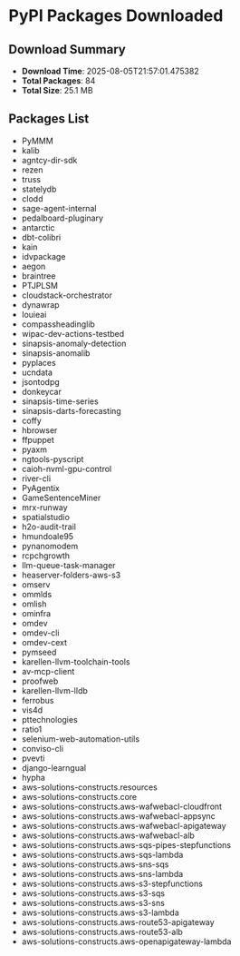 # PyPI Packages Downloaded

## Download Summary
- **Download Time**: 2025-08-05T21:57:01.475382
- **Total Packages**: 84
- **Total Size**: 25.1 MB

## Packages List
- PyMMM
- kalib
- agntcy-dir-sdk
- rezen
- truss
- statelydb
- clodd
- sage-agent-internal
- pedalboard-pluginary
- antarctic
- dbt-colibri
- kain
- idvpackage
- aegon
- braintree
- PTJPLSM
- cloudstack-orchestrator
- dynawrap
- louieai
- compassheadinglib
- wipac-dev-actions-testbed
- sinapsis-anomaly-detection
- sinapsis-anomalib
- pyplaces
- ucndata
- jsontodpg
- donkeycar
- sinapsis-time-series
- sinapsis-darts-forecasting
- coffy
- hbrowser
- ffpuppet
- pyaxm
- ngtools-pyscript
- caioh-nvml-gpu-control
- river-cli
- PyAgentix
- GameSentenceMiner
- mrx-runway
- spatialstudio
- h2o-audit-trail
- hmundoale95
- pynanomodem
- rcpchgrowth
- llm-queue-task-manager
- heaserver-folders-aws-s3
- omserv
- ommlds
- omlish
- ominfra
- omdev
- omdev-cli
- omdev-cext
- pymseed
- karellen-llvm-toolchain-tools
- av-mcp-client
- proofweb
- karellen-llvm-lldb
- ferrobus
- vis4d
- pttechnologies
- ratio1
- selenium-web-automation-utils
- conviso-cli
- pvevti
- django-learngual
- hypha
- aws-solutions-constructs.resources
- aws-solutions-constructs.core
- aws-solutions-constructs.aws-wafwebacl-cloudfront
- aws-solutions-constructs.aws-wafwebacl-appsync
- aws-solutions-constructs.aws-wafwebacl-apigateway
- aws-solutions-constructs.aws-wafwebacl-alb
- aws-solutions-constructs.aws-sqs-pipes-stepfunctions
- aws-solutions-constructs.aws-sqs-lambda
- aws-solutions-constructs.aws-sns-sqs
- aws-solutions-constructs.aws-sns-lambda
- aws-solutions-constructs.aws-s3-stepfunctions
- aws-solutions-constructs.aws-s3-sqs
- aws-solutions-constructs.aws-s3-sns
- aws-solutions-constructs.aws-s3-lambda
- aws-solutions-constructs.aws-route53-apigateway
- aws-solutions-constructs.aws-route53-alb
- aws-solutions-constructs.aws-openapigateway-lambda
